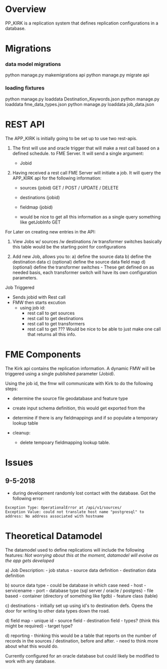 # Overview
PP_KIRK is a replication system that defines replication configurations in a database.

# Migrations
### data model migrations
python manage.py makemigrations api
python manage.py migrate api

### loading fixtures
python manage.py loaddata Destination_Keywords.json
python manage.py loaddata fme_data_types.json
python manage.py loaddata job_data.json

# REST API
The APP_KIRK is initially going to be set up to use two rest-apis.
1.   The first will use and oracle trigger that will make a rest call based on a
     defined schedule. to FME Server.  It will send a single argument:
       - Jobid

2.   Having received a rest call FME Server will initiate a job.  It will query
     the APP_KIRK api for the following information:
        - sources (jobid) GET / POST / UPDATE / DELETE
        - destinations (jobid)
        - fieldmap (jobid)
        
        - would be nice to get all this information as a single query 
          something like getJobInfo GET
        

For Later on creating new entries in the API:
1.   View Jobs w/ sources /w destinations /w transformer switches
     basically this table would be the starting point for configurations

2.   Add new Job, allows you to:
     a) define the source data
     b) define the destination data
     c) (optional) define the source data field map
     d) (optional) define the transformer switches
          - These get defined on as needed basis, each transformer switch
            will have its own configuration parameters.
        
  
  
  
Job Triggered
  - Sends jobid with Rest call
  - FMW then starts excution
      - using job id:
         - rest call to get sources
         - rest call to get destinations
         - rest call to get transformers
         - rest call to get ???
       Would be nice to be able to just make one call that returns
       all this info.
       
# FME Components

The Kirk api contains the replication information.  A dynamic FMW will be triggered using a single published parameter (Jobid).

Using the job id, the fmw will communicate with Kirk to do the following steps:
- determine the source file geodatabase and feature type
- create input schema definition, this would get exported from the 
- determine if there is any fieldmappings and if so populate a temporary lookup table



- cleanup:
   - delete tempoary fieldmapping lookup table.
   
       
# Issues

## 9-5-2018 
- during development randomly lost contact with the database.  Got the following
  error:
  
```  
Exception Type: OperationalError at /api/v1/sources/
Exception Value: could not translate host name "postgresql" to address: No address associated with hostname
```
        
  

# Theoretical Datamodel
The datamodel used to define replications will include the following features:
*Not worrying about this at the moment, datamodel will evolve as the app gets*
*developed*

a) Job Description:
    - job status
    - source data definition
    - destination data definition

b) source data type
    - could be database in which case need
       - host
       - servicename
       - port 
       - database type (sql server / oracle / postgres)
    - file based
       - container (directory of something like fgdb)
       - feature class (table)
    
c) destinations
    - initially set up using id's to destination defs.  Opens the door
      for writing to other data types down the road.
      
d) field map
    - unique id
    - source field
    - destination field
    - types?  (think this might be required)
    - target type?
    
      
d) reporting
    - thinking this would be a table that reports on the number of  records
      in the sources / destination, before and after.
    - need to think more about what this would do.




Currently
configured for an oracle database but could likely be modified to work with any 
database.